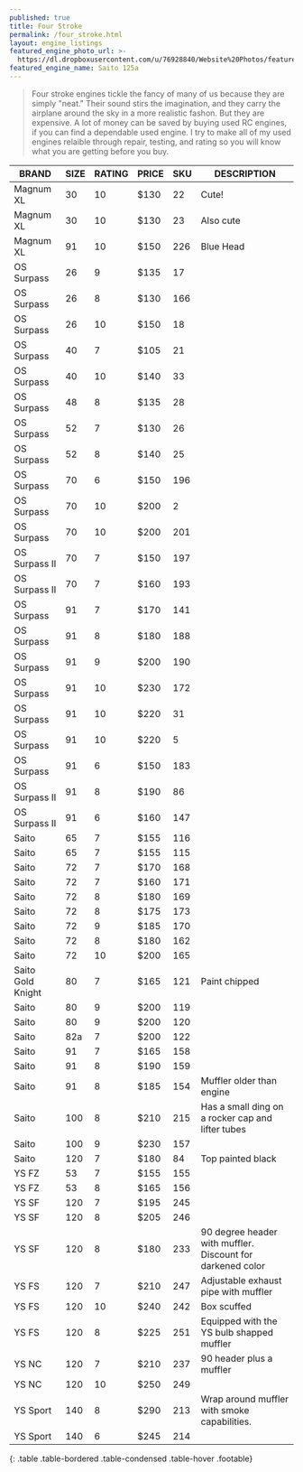 ```yaml
---
published: true
title: Four Stroke
permalink: /four_stroke.html
layout: engine_listings
featured_engine_photo_url: >-
  https://dl.dropboxusercontent.com/u/76928840/Website%20Photos/featured/4-stroke.jpg
featured_engine_name: Saito 125a
---
```
















> Four stroke engines tickle the fancy of many of us because they are simply "neat." Their sound stirs the imagination, and they carry the airplane around the sky in a more realistic fashon.  But they are expensive.  A lot of money can be saved by buying used RC engines, if you can find a dependable used engine. I try to make all of my used engines relaible through repair, testing, and rating so you will know what you are getting before you buy.

BRAND             | SIZE  | RATING | PRICE | SKU   | DESCRIPTION
------------------|-------|--------|-------|-------|---------------------
Magnum XL         | 30    | 10     | $130  | 22    | Cute!
Magnum XL         | 30    | 10     | $130  | 23    | Also cute                                
Magnum XL         | 91    | 10     | $150  | 226   | Blue Head
OS Surpass        | 26    | 9      | $135  | 17    |
OS Surpass        | 26    | 8      | $130  | 166   |
OS Surpass        | 26    | 10     | $150  | 18    |  
OS Surpass        | 40    | 7      | $105  | 21    |
OS Surpass        | 40    | 10     | $140  | 33    |
OS Surpass        | 48    | 8      | $135  | 28    | 
OS Surpass        | 52    | 7      | $130  | 26    |
OS Surpass        | 52    | 8      | $140  | 25    |
OS Surpass        | 70    | 6      | $150  | 196   |                                  
OS Surpass        | 70    | 10     | $200  | 2     |
OS Surpass        | 70    | 10     | $200  | 201   |
OS Surpass II     | 70    | 7      | $150  | 197   |
OS Surpass II     | 70    | 7      | $160  | 193   |
OS Surpass        | 91    | 7      | $170  | 141   |                                                       
OS Surpass        | 91    | 8      | $180  | 188   |
OS Surpass        | 91    | 9      | $200  | 190   |
OS Surpass        | 91    | 10     | $230  | 172   |                                
OS Surpass        | 91    | 10     | $220  | 31    |
OS Surpass        | 91    | 10     | $220  | 5     |                                   
OS Surpass        | 91    | 6      | $150  | 183   |
OS Surpass II     | 91    | 8      | $190  | 86    |
OS Surpass II     | 91    | 6      | $160  | 147   |
Saito             | 65    | 7      | $155  | 116   |
Saito             | 65    | 7      | $155  | 115   |
Saito             | 72    | 7      | $170  | 168   |    
Saito             | 72    | 7      | $160  | 171   |
Saito             | 72    | 8      | $180  | 169   |
Saito             | 72    | 8      | $175  | 173   |
Saito             | 72    | 9      | $185  | 170   |  
Saito             | 72    | 8      | $180  | 162   |
Saito             | 72    | 10     | $200  | 165   | 
Saito Gold Knight | 80    | 7      | $165  | 121   | Paint chipped
Saito             | 80    | 9      | $200  | 119   |
Saito             | 80    | 9      | $200  | 120   |
Saito             | 82a   | 7      | $200  | 122   | 
Saito             | 91    | 7      | $165  | 158   |                                                    
Saito             | 91    | 8      | $190  | 159   |  
Saito             | 91    | 8      | $185  | 154   | Muffler older than engine
Saito             | 100   | 8      | $210  | 215   | Has a small ding on a rocker cap and lifter tubes
Saito             | 100   | 9      | $230  | 157   | 
Saito             | 120   | 7      | $180  | 84    | Top painted black    
YS FZ             | 53    | 7      | $155  | 155   |
YS FZ             | 53    | 8      | $165  | 156   |
YS SF             | 120   | 7      | $195  | 245   |                                       
YS SF             | 120   | 8      | $205  | 246   |
YS SF             | 120   | 8      | $180  | 233   | 90 degree header with muffler. Discount for darkened color                                         
YS FS             | 120   | 7      | $210  | 247   | Adjustable exhaust pipe with muffler 
YS FS             | 120   | 10     | $240  | 242   | Box scuffed
YS FS             | 120   | 8      | $225  | 251   |Equipped with the YS bulb shapped muffler
YS NC             | 120   | 7      | $210  | 237   | 90 header plus a muffler
YS NC             | 120   | 10     | $250  | 249   |
YS Sport          | 140   | 8      | $290  | 213   | Wrap around muffler with smoke capabilities.
YS Sport          | 140   | 6      | $245  | 214   |                                        
{: .table .table-bordered .table-condensed .table-hover .footable}
